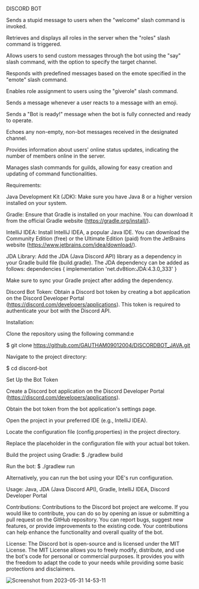 DISCORD BOT
    
    
 Sends a stupid message to users when the "welcome" slash command is invoked.

 Retrieves and displays all roles in the server when the "roles" slash command is triggered.
 
 Allows users to send custom messages through the bot using the "say" slash command, with the option to specify the target channel.

 Responds with predefined messages based on the emote specified in the "emote" slash command.

 Enables role assignment to users using the "giverole" slash command.

 Sends a message whenever a user reacts to a message with an emoji.
    
 Sends a "Bot is ready!" message when the bot is fully connected and ready to operate.

 Echoes any non-empty, non-bot messages received in the designated channel.

 Provides information about users' online status updates, indicating the number of members online in the server.

 Manages slash commands for guilds, allowing for easy creation and updating of command functionalities.   


Requirements: 


 Java Development Kit (JDK): Make sure you have Java 8 or a higher version installed on your system.

 Gradle: Ensure that Gradle is installed on your machine. You can download it from the official Gradle website (https://gradle.org/install/).

 IntelliJ IDEA: Install IntelliJ IDEA, a popular Java IDE. You can download the Community Edition (free) or the Ultimate Edition (paid) from the JetBrains website      (https://www.jetbrains.com/idea/download/).

  JDA Library: Add the JDA (Java Discord API) library as a dependency in your Gradle build file (build.gradle). The JDA dependency can be added as follows:
 dependencies {
     implementation 'net.dv8tion:JDA:4.3.0_333'
 }

 Make sure to sync your Gradle project after adding the dependency.

 Discord Bot Token: Obtain a Discord bot token by creating a bot application on the Discord Developer Portal (https://discord.com/developers/applications). This token is required to authenticate your bot  with the Discord API.


Installation:


 Clone the repository using the following command:e

 $ git clone https://github.com/GAUTHAM09012004/DISCORDBOT_JAVA.git
 
 Navigate to the project directory:

 $ cd discord-bot

 Set Up the Bot Token

 Create a Discord bot application on the Discord Developer Portal (https://discord.com/developers/applications).

 Obtain the bot token from the bot application's settings page.

 Open the project in your preferred IDE (e.g., IntelliJ IDEA).

 Locate the configuration file (config.properties) in the project directory.

 Replace the placeholder <your-bot-token> in the configuration file with your actual bot token.

 Build the project using Gradle:
 $ ./gradlew build

 Run the bot:
 $ ./gradlew run

 Alternatively, you can run the bot using your IDE's run configuration.
    
Usage:
Java,
JDA (Java Discord API),
Gradle,
IntelliJ IDEA,
Discord Developer Portal
    
Contributions: 
Contributions to the Discord bot project are welcome. If you would like to contribute, you can do so by opening an issue or submitting a pull request on the GitHub repository. You can report bugs, suggest new features, or provide improvements to the existing code. Your contributions can help enhance the functionality and overall quality of the bot. 

License: 
The Discord bot is open-source and is licensed under the MIT License. The MIT License allows you to freely modify, distribute, and use the bot's code for personal or commercial purposes. It provides you with the freedom to adapt the code to your needs while providing some basic protections and disclaimers.
    
    
![Screenshot from 2023-05-31 14-53-11](https://github.com/GAUTHAM09012004/DISCORDBOT_JAVA/assets/121389039/8629eff6-8e81-4ac1-95d9-5c100d256501)
 
    
    
